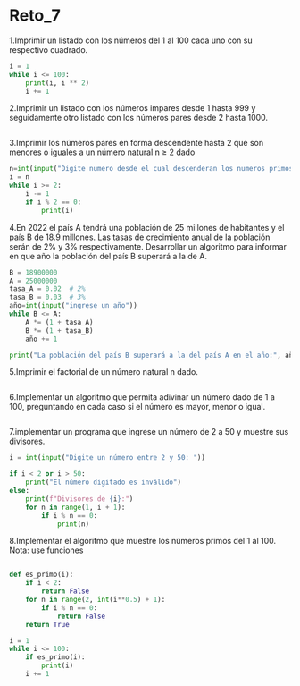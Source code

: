 # Reto_7
1.Imprimir un listado con los números del 1 al 100 cada uno con su respectivo cuadrado.
```python
i = 1  
while i <= 100:  
    print(i, i ** 2)  
    i += 1  
```

2.Imprimir un listado con los números impares desde 1 hasta 999 y seguidamente otro listado con los números pares desde 2 hasta 1000.
```python

```

3.Imprimir los números pares en forma descendente hasta 2 que son menores o iguales a un número natural n ≥ 2 dado
```python
n=int(input("Digite numero desde el cual descenderan los numeros primos siempre y cuando sea mayor o igual que 2"))  
i = n
while i >= 2:
    i -= 1
    if i % 2 == 0:
        print(i)
```

4.En 2022 el país A tendrá una población de 25 millones de habitantes y el país B de 18.9 millones. Las tasas de crecimiento anual de la población serán de 2% y 3% respectivamente. Desarrollar un algoritmo para informar en que año la población del país B superará a la de A.
```python
B = 18900000  
A = 25000000
tasa_A = 0.02  # 2%
tasa_B = 0.03  # 3%
año=int(input("ingrese un año"))
while B <= A:
    A *= (1 + tasa_A)
    B *= (1 + tasa_B)
    año += 1

print("La población del país B superará a la del país A en el año:", año)
```

5.Imprimir el factorial de un número natural n dado.
```python

```

6.Implementar un algoritmo que permita adivinar un número dado de 1 a 100, preguntando en cada caso si el número es mayor, menor o igual.
```python

```

7.implementar un programa que ingrese un número de 2 a 50 y muestre sus divisores.
```python
i = int(input("Digite un número entre 2 y 50: "))

if i < 2 or i > 50:
    print("El número digitado es inválido")
else:
    print(f"Divisores de {i}:")
    for n in range(1, i + 1):
        if i % n == 0:
            print(n)
```
8.Implementar el algoritmo que muestre los números primos del 1 al 100. Nota: use funciones
```python

def es_primo(i):
    if i < 2:
        return False
    for n in range(2, int(i**0.5) + 1):
        if i % n == 0:
            return False
    return True

i = 1
while i <= 100:
    if es_primo(i):
        print(i)
    i += 1
```
